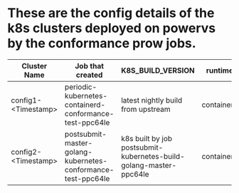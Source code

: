 # These are the config details of the k8s clusters deployed on powervs by the conformance prow jobs.

| Cluster Name        | Job that created                                             | K8S_BUILD_VERSION                                                  | runtime    |
|---------------------|--------------------------------------------------------------|--------------------------------------------------------------------|------------|
| config1-\<Timestamp\> | periodic-kubernetes-containerd-conformance-test-ppc64le      | latest nightly build from upstream                                 | containerd |
| config2-\<Timestamp\> | postsubmit-master-golang-kubernetes-conformance-test-ppc64le | k8s built by job postsubmit-kubernetes-build-golang-master-ppc64le | containerd     |

